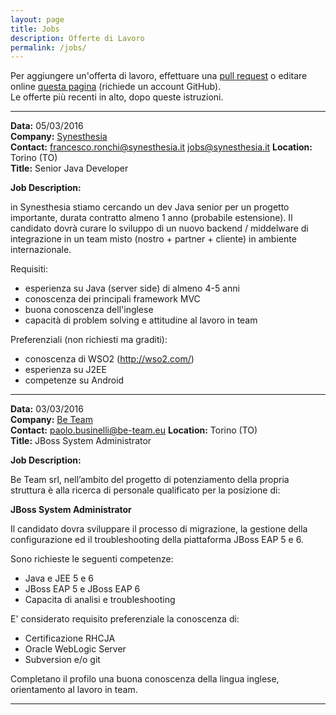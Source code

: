 ```yaml
---
layout: page
title: Jobs
description: Offerte di Lavoro
permalink: /jobs/
---
```


Per aggiungere un'offerta di lavoro, effettuare una 
[pull request](https://help.github.com/articles/creating-a-pull-request/) o
editare online
[questa pagina](https://github.com/jugtorino/jugtorino.github.io/edit/master/pages/j_jobs.md) 
(richiede un account GitHub).  
Le offerte più recenti in alto, dopo queste istruzioni.

---

**Data:** 05/03/2016  
**Company:** [Synesthesia](http://synesthesia.it/)  
**Contact:** <francesco.ronchi@synesthesia.it> <jobs@synesthesia.it>
**Location:** Torino (TO)  
**Title:** Senior Java Developer  

**Job Description:**

in Synesthesia stiamo cercando un dev Java senior per un progetto importante, durata contratto almeno 1 anno (probabile estensione).
Il candidato dovrà curare lo sviluppo di un nuovo backend / middelware di integrazione in un team misto (nostro + partner + cliente) in ambiente internazionale.

Requisiti: 
- esperienza su Java (server side) di almeno 4-5 anni
- conoscenza dei principali framework MVC
- buona conoscenza dell'inglese 
- capacità di problem solving e attitudine al lavoro in team

Preferenziali (non richiesti ma graditi):
- conoscenza di WSO2 (http://wso2.com/)
- esperienza su J2EE
- competenze su Android


---

**Data:** 03/03/2016  
**Company:** [Be Team](http://www.be-team.eu/)  
**Contact:** <paolo.businelli@be-team.eu>
**Location:** Torino (TO)  
**Title:** JBoss System Administrator  

**Job Description:**

Be Team srl, nell’ambito del progetto di potenziamento della propria struttura è
alla ricerca di personale qualificato per la posizione di:

**JBoss System Administrator**

Il candidato dovra sviluppare il processo di migrazione, la gestione della configurazione ed il troubleshooting
della piattaforma JBoss EAP 5 e 6.

Sono richieste le seguenti competenze:

* Java e JEE 5 e 6
* JBoss EAP 5 e JBoss EAP 6
* Capacita di analisi e troubleshooting

E' considerato requisito preferenziale la conoscenza di:

* Certificazione RHCJA
* Oracle WebLogic Server
* Subversion e/o git

Completano il profilo una buona conoscenza della lingua inglese, orientamento al lavoro in team.

---
